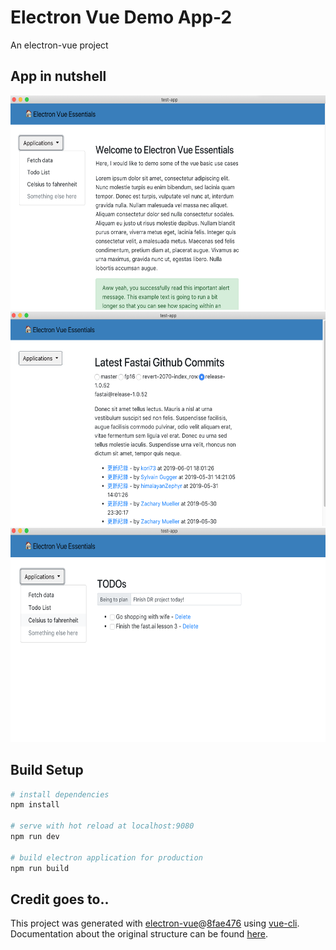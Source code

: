 # Electron Vue Demo App-2

An electron-vue project

## App in nutshell
<img src="./res/Screenshot_1.png" width="590" height="343" />
<img src="./res/Screenshot_2.png" width="590" height="343" />
<img src="./res/Screenshot_3.png" width="590" height="343" />


## Build Setup

``` bash
# install dependencies
npm install

# serve with hot reload at localhost:9080
npm run dev

# build electron application for production
npm run build

```

## Credit goes to..

This project was generated with [electron-vue](https://github.com/SimulatedGREG/electron-vue)@[8fae476](https://github.com/SimulatedGREG/electron-vue/tree/8fae4763e9d225d3691b627e83b9e09b56f6c935) using [vue-cli](https://github.com/vuejs/vue-cli). 
Documentation about the original structure can be found [here](https://simulatedgreg.gitbooks.io/electron-vue/content/index.html).
